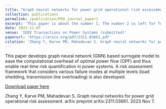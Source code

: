```yaml
---
title: "Graph neural networks for power grid operational risk assessment"
collection: publications
permalink: /publication/PhD_journal_paper1
excerpt: 'This paper is about the number 1. The number 2 is left for future work.'
date: 2023-11-07
venue: 'IEEE Transactions on Power Systems (submitted)'
paperurl: 'https://arxiv.org/pdf/2311.03661.pdf'
citation: 'Zhang Y, Karve PM, Mahadevan S. Graph neural networks for power grid operational risk assessment. arXiv preprint arXiv:2311.03661. 2023 Nov 7.'
---
```

This paper develops graph neural network (GNN) based surrogate model to ease the computational overhead of optimal power flow (OPF) and thus enable real-time risk quantification in power systems. A risk assessment framework that considers various failure modes at multiple levels (load shedding, transmission line overloading) is also developed.  

[Download paper here](https://arxiv.org/pdf/2311.03661.pdf)

Zhang Y, Karve PM, Mahadevan S. Graph neural networks for power grid operational risk assessment. arXiv preprint arXiv:2311.03661. 2023 Nov 7.